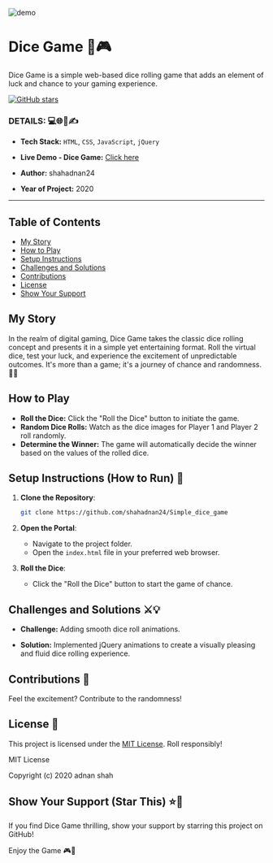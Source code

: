 ![demo](https://github.com/shreyamalogi/Dice-game/blob/master/dice%20game%20gif.gif)


# Dice Game 🎲🎮

Dice Game is a simple web-based dice rolling game that adds an element of luck and chance to your gaming experience.

 [![GitHub stars](https://img.shields.io/github/stars/shreyamalogi/dice-game.svg?style=social)](https://github.com/shreyamalogi/dice-game/stargazers)

### DETAILS: 💻🌐📅✍️

- **Tech Stack:** `HTML`, `CSS`, `JavaScript`, `jQuery`
- **Live Demo - Dice Game:** [Click here](https://shreyamalogi.github.io/Dice-game/)

- **Author:** shahadnan24
- **Year of Project:** 2020

---

## Table of Contents

- [My Story](#my-story)
- [How to Play](#how-to-play)
- [Setup Instructions](#setup-instructions-how-to-run-)
- [Challenges and Solutions](#challenges-and-solutions-%EF%B8%8F)
- [Contributions](#contributions-)
- [License](#license-)
- [Show Your Support](#show-your-support-star-this-)


## My Story

In the realm of digital gaming, Dice Game takes the classic dice rolling concept and presents it in a simple yet entertaining format. Roll the virtual dice, test your luck, and experience the excitement of unpredictable outcomes. It's more than a game; it's a journey of chance and randomness. 🎲✨

## How to Play

- **Roll the Dice:** Click the "Roll the Dice" button to initiate the game.
- **Random Dice Rolls:** Watch as the dice images for Player 1 and Player 2 roll randomly.
- **Determine the Winner:** The game will automatically decide the winner based on the values of the rolled dice.

## Setup Instructions (How to Run) 🚀

1. **Clone the Repository**:

    ```bash
    git clone https://github.com/shahadnan24/Simple_dice_game
    ```

2. **Open the Portal**:

   - Navigate to the project folder.
   - Open the `index.html` file in your preferred web browser.

3. **Roll the Dice**:

   - Click the "Roll the Dice" button to start the game of chance.

## Challenges and Solutions ⚔️💡

- **Challenge:** Adding smooth dice roll animations.

- **Solution:** Implemented jQuery animations to create a visually pleasing and fluid dice rolling experience.

## Contributions 🤝

Feel the excitement? Contribute to the randomness!

## License 📄

This project is licensed under the [MIT License](LICENSE). Roll responsibly!

MIT License

Copyright (c) 2020 adnan shah

## Show Your Support (Star This) ⭐🌟

If you find Dice Game thrilling, show your support by starring this project on GitHub!

Enjoy the Game 🎮🌟

